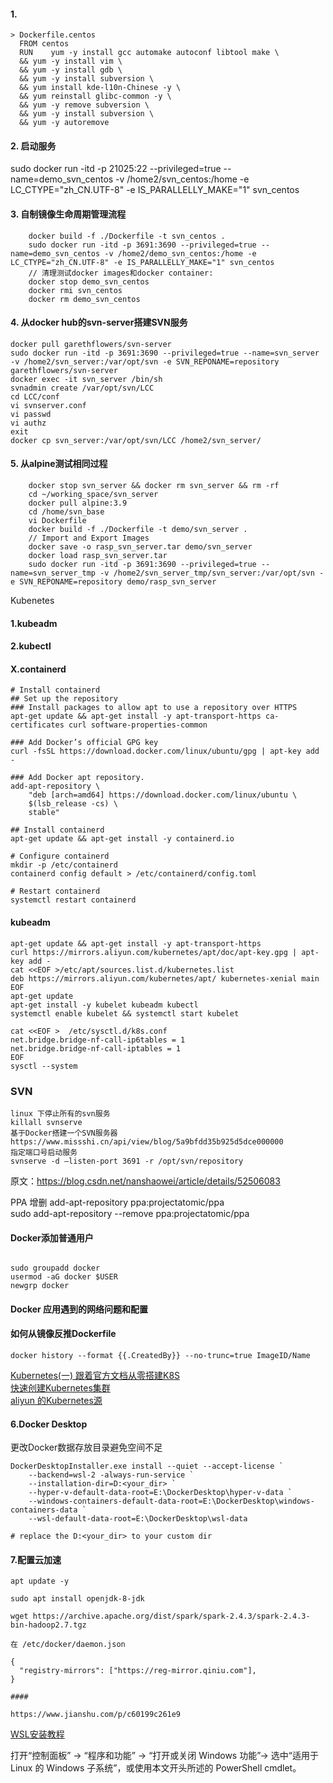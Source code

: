 #### 1.
~~~
> Dockerfile.centos
  FROM centos
  RUN    yum -y install gcc automake autoconf libtool make \
  && yum -y install vim \
  && yum -y install gdb \
  && yum -y install subversion \
  && yum install kde-l10n-Chinese -y \
  && yum reinstall glibc-common -y \
  && yum -y remove subversion \
  && yum -y install subversion \
  && yum -y autoremove
~~~

#### 2. 启动服务
sudo docker run -itd -p 21025:22 --privileged=true --name=demo_svn_centos -v /home2/svn_centos:/home -e LC_CTYPE="zh_CN.UTF-8" -e IS_PARALLELLY_MAKE="1" svn_centos

#### 3. 自制镜像生命周期管理流程

~~~
    docker build -f ./Dockerfile -t svn_centos .
    sudo docker run -itd -p 3691:3690 --privileged=true --name=demo_svn_centos -v /home2/demo_svn_centos:/home -e LC_CTYPE="zh_CN.UTF-8" -e IS_PARALLELLY_MAKE="1" svn_centos
    // 清理测试docker images和docker container:
    docker stop demo_svn_centos
    docker rmi svn_centos
    docker rm demo_svn_centos
~~~

#### 4. **从docker hub的svn-server搭建SVN服务**
    docker pull garethflowers/svn-server
    sudo docker run -itd -p 3691:3690 --privileged=true --name=svn_server -v /home2/svn_server:/var/opt/svn -e SVN_REPONAME=repository garethflowers/svn-server
    docker exec -it svn_server /bin/sh
    svnadmin create /var/opt/svn/LCC
    cd LCC/conf
    vi svnserver.conf
    vi passwd
    vi authz
    exit
    docker cp svn_server:/var/opt/svn/LCC /home2/svn_server/

#### 5. 从alpine测试相同过程
~~~shell
    docker stop svn_server && docker rm svn_server && rm -rf 
    cd ~/working_space/svn_server
    docker pull alpine:3.9
    cd /home/svn_base
    vi Dockerfile
    docker build -f ./Dockerfile -t demo/svn_server .
    // Import and Export Images
    docker save -o rasp_svn_server.tar demo/svn_server
    docker load rasp_svn_server.tar
    sudo docker run -itd -p 3691:3690 --privileged=true --name=svn_server_tmp -v /home2/svn_server_tmp/svn_server:/var/opt/svn -e SVN_REPONAME=repository demo/rasp_svn_server
~~~

Kubenetes
#### 1.kubeadm

#### 2.kubectl



#### X.containerd
~~~shell
# Install containerd
## Set up the repository
### Install packages to allow apt to use a repository over HTTPS
apt-get update && apt-get install -y apt-transport-https ca-certificates curl software-properties-common

### Add Docker’s official GPG key
curl -fsSL https://download.docker.com/linux/ubuntu/gpg | apt-key add -

### Add Docker apt repository.
add-apt-repository \
    "deb [arch=amd64] https://download.docker.com/linux/ubuntu \
    $(lsb_release -cs) \
    stable"

## Install containerd
apt-get update && apt-get install -y containerd.io

# Configure containerd
mkdir -p /etc/containerd
containerd config default > /etc/containerd/config.toml

# Restart containerd
systemctl restart containerd
~~~

#### kubeadm
~~~shell
apt-get update && apt-get install -y apt-transport-https
curl https://mirrors.aliyun.com/kubernetes/apt/doc/apt-key.gpg | apt-key add - 
cat <<EOF >/etc/apt/sources.list.d/kubernetes.list
deb https://mirrors.aliyun.com/kubernetes/apt/ kubernetes-xenial main
EOF
apt-get update
apt-get install -y kubelet kubeadm kubectl
systemctl enable kubelet && systemctl start kubelet
~~~

~~~
cat <<EOF >  /etc/sysctl.d/k8s.conf
net.bridge.bridge-nf-call-ip6tables = 1
net.bridge.bridge-nf-call-iptables = 1
EOF
sysctl --system
~~~

### SVN

    linux 下停止所有的svn服务
    killall svnserve
    基于Docker搭建一个SVN服务器 https://www.missshi.cn/api/view/blog/5a9bfdd35b925d5dce000000
    指定端口号启动服务
    svnserve -d –listen-port 3691 -r /opt/svn/repository
  原文：https://blog.csdn.net/nanshaowei/article/details/52506083

PPA 增删
    add-apt-repository ppa:projectatomic/ppa  
    sudo add-apt-repository --remove ppa:projectatomic/ppa

#### Docker添加普通用户

~~~

sudo groupadd docker
usermod -aG docker $USER
newgrp docker
~~~



#### Docker 应用遇到的网络问题和配置


#### 如何从镜像反推Dockerfile

    docker history --format {{.CreatedBy}} --no-trunc=true ImageID/Name

[Kubernetes(一) 跟着官方文档从零搭建K8S](https://juejin.im/post/5d7fb46d5188253264365dcf)  
[快速创建Kubernetes集群](https://help.aliyun.com/document_detail/85903.html?spm=a2c4g.11174283.4.1.17742ceeQ8XKmy)  
[aliyun 的Kubernetes源](https://developer.aliyun.com/mirror/kubernetes)



#### 6.Docker Desktop
更改Docker数据存放目录避免空间不足

~~~
DockerDesktopInstaller.exe install --quiet --accept-license `
	--backend=wsl-2 -always-run-service `
	--installation-dir=D:<your_dir> `
	--hyper-v-default-data-root=E:\DockerDesktop\hyper-v-data `
	--windows-containers-default-data-root=E:\DockerDesktop\windows-containers-data `
	--wsl-default-data-root=E:\DockerDesktop\wsl-data

# replace the D:<your_dir> to your custom dir

~~~



#### 7.配置云加速



~~~shell
apt update -y

sudo apt install openjdk-8-jdk

wget https://archive.apache.org/dist/spark/spark-2.4.3/spark-2.4.3-bin-hadoop2.7.tgz

~~~

~~~
在 /etc/docker/daemon.json

{
  "registry-mirrors": ["https://reg-mirror.qiniu.com"],
}

#### 

https://www.jianshu.com/p/c60199c261e9
~~~

[WSL安装教程](https://zhuanlan.zhihu.com/p/386590591?utm_id=0)

打开“控制面板” -> “程序和功能” -> “打开或关闭 Windows 功能”-> 选中“适用于 Linux 的 Windows 子系统”，或使用本文开头所述的 PowerShell cmdlet。
